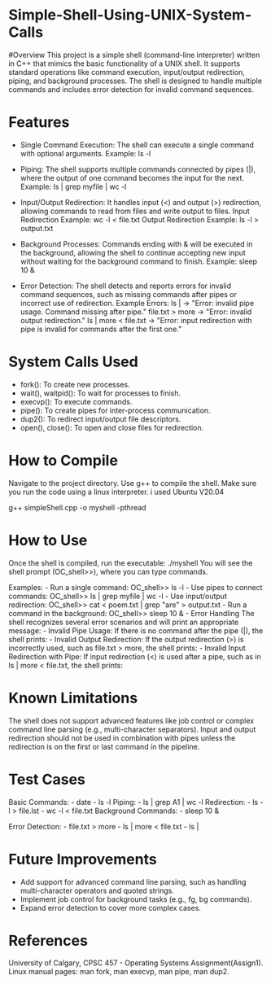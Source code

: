 # Simple-Shell-Using-UNIX-System-Calls
#Overview
This project is a simple shell (command-line interpreter) written in C++ that mimics the basic functionality of a UNIX shell. It supports standard operations like command execution, input/output redirection, piping, and background processes. The shell is designed to handle multiple commands and includes error detection for invalid command sequences.

# Features

  - Single Command Execution: The shell can execute a single command with optional arguments.
      Example: ls -l

  - Piping: The shell supports multiple commands connected by pipes (|), where the output of one command becomes the input for the next.
      Example: ls | grep myfile | wc -l

  - Input/Output Redirection: It handles input (<) and output (>) redirection, allowing commands to read from files and write output to   files.
      Input Redirection Example: wc -l < file.txt
      Output Redirection Example: ls -l > output.txt

  - Background Processes: Commands ending with & will be executed in the background, allowing the shell to continue accepting new input without waiting for the background command to finish.
      Example: sleep 10 &

  - Error Detection: The shell detects and reports errors for invalid command sequences, such as missing commands after pipes or incorrect use of redirection.
      Example Errors:
      ls | → "Error: invalid pipe usage. Command missing after pipe."
      file.txt > more → "Error: invalid output redirection."
      ls | more < file.txt → "Error: input redirection with pipe is invalid for commands after the first one."

# System Calls Used
  - fork(): To create new processes.
  - wait(), waitpid(): To wait for processes to finish.
  - execvp(): To execute commands.
  - pipe(): To create pipes for inter-process communication.
  - dup2(): To redirect input/output file descriptors.
  - open(), close(): To open and close files for redirection.

# How to Compile
Navigate to the project directory.
Use g++ to compile the shell. Make sure you run the code using a linux interpreter. i used Ubuntu V20.04

g++ simpleShell.cpp -o myshell -pthread

# How to Use
Once the shell is compiled, run the executable:
./myshell
You will see the shell prompt (OC_shell>>), where you can type commands.

Examples:
    - Run a single command:
        OC_shell>> ls -l
    - Use pipes to connect commands:
        OC_shell>> ls | grep myfile | wc -l
    - Use input/output redirection:
        OC_shell>> cat < poem.txt | grep "are" > output.txt
    - Run a command in the background:
        OC_shell>> sleep 10 &
    - Error Handling
        The shell recognizes several error scenarios and will print an appropriate message:
            - Invalid Pipe Usage: If there is no command after the pipe (|), the shell prints:
            - Invalid Output Redirection: If the output redirection (>) is incorrectly used, such as file.txt > more, the shell prints:
            - Invalid Input Redirection with Pipe: If input redirection (<) is used after a pipe, such as in ls | more < file.txt, the shell prints:

# Known Limitations
The shell does not support advanced features like job control or complex command line parsing (e.g., multi-character separators).
Input and output redirection should not be used in combination with pipes unless the redirection is on the first or last command in the pipeline.


# Test Cases
Basic Commands:
    - date
    - ls -l
Piping:
    - ls | grep A1 | wc -l
Redirection:
    - ls -l > file.lst
    - wc -l < file.txt
Background Commands:
    - sleep 10 &

Error Detection:
    - file.txt > more
    - ls | more < file.txt
    - ls |

# Future Improvements
  - Add support for advanced command line parsing, such as handling multi-character operators and quoted strings.
  - Implement job control for background tasks (e.g., fg, bg commands).
  - Expand error detection to cover more complex cases.

# References
University of Calgary, CPSC 457 - Operating Systems Assignment​(Assign1).
Linux manual pages: man fork, man execvp, man pipe, man dup2.
